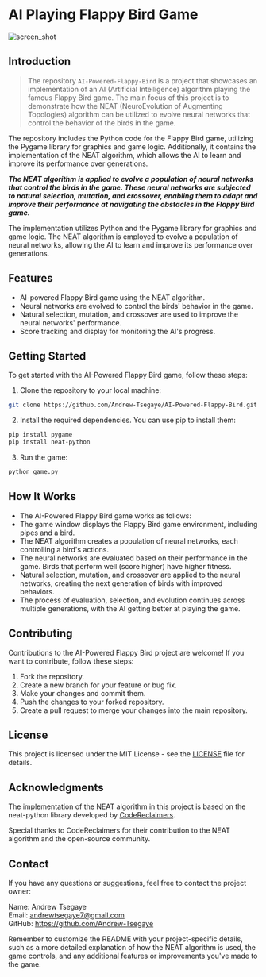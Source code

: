 # AI Playing Flappy Bird Game

![screen_shot](https://i.imgur.com/ZkkhzVV.png)

## Introduction

> The repository `AI-Powered-Flappy-Bird` is a project that showcases an implementation of an AI (Artificial Intelligence) algorithm playing the famous Flappy Bird game. The main focus of this project is to demonstrate how the NEAT (NeuroEvolution of Augmenting Topologies) algorithm can be utilized to evolve neural networks that control the behavior of the birds in the game.

The repository includes the Python code for the Flappy Bird game, utilizing the Pygame library for graphics and game logic. Additionally, it contains the implementation of the NEAT algorithm, which allows the AI to learn and improve its performance over generations.

***The NEAT algorithm is applied to evolve a population of neural networks that control the birds in the game. These neural networks are subjected to natural selection, mutation, and crossover, enabling them to adapt and improve their performance at navigating the obstacles in the Flappy Bird game.***

The implementation utilizes Python and the Pygame library for graphics and game logic. The NEAT algorithm is employed to evolve a population of neural networks, allowing the AI to learn and improve its performance over generations.

## Features

- AI-powered Flappy Bird game using the NEAT algorithm.
- Neural networks are evolved to control the birds' behavior in the game.
- Natural selection, mutation, and crossover are used to improve the neural networks' performance.
- Score tracking and display for monitoring the AI's progress.

## Getting Started

To get started with the AI-Powered Flappy Bird game, follow these steps:

1. Clone the repository to your local machine:

```bash
git clone https://github.com/Andrew-Tsegaye/AI-Powered-Flappy-Bird.git
```
2. Install the required dependencies. You can use pip to install them:
```bash
pip install pygame
pip install neat-python
```
3. Run the game:
```bash
python game.py
```

## How It Works
- The AI-Powered Flappy Bird game works as follows:
- The game window displays the Flappy Bird game environment, including pipes and a bird.
- The NEAT algorithm creates a population of neural networks, each controlling a bird's actions.
- The neural networks are evaluated based on their performance in the game. Birds that perform well (score higher) have higher fitness.
- Natural selection, mutation, and crossover are applied to the neural networks, creating the next generation of birds with improved behaviors.
- The process of evaluation, selection, and evolution continues across multiple generations, with the AI getting better at playing the game.

## Contributing
Contributions to the AI-Powered Flappy Bird project are welcome! If you want to contribute, follow these steps:

1. Fork the repository.
2. Create a new branch for your feature or bug fix.
3. Make your changes and commit them.
4. Push the changes to your forked repository.
5. Create a pull request to merge your changes into the main repository.

## License
This project is licensed under the MIT License - see the [LICENSE](LICENSE) file for details.

## Acknowledgments
The implementation of the NEAT algorithm in this project is based on the neat-python library developed by [CodeReclaimers](https://github.com/CodeReclaimers/neat-python).

Special thanks to CodeReclaimers for their contribution to the NEAT algorithm and the open-source community.

## Contact
If you have any questions or suggestions, feel free to contact the project owner:

Name: Andrew Tsegaye <br/>
Email: andrewtsegaye7@gmail.com <br/>
GitHub: https://github.com/Andrew-Tsegaye <br/>

Remember to customize the README with your project-specific details, such as a more detailed explanation of how the NEAT algorithm is used, the game controls, and any additional features or improvements you've made to the game.
